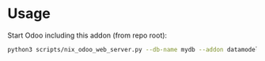 # Usage

Start Odoo including this addon (from repo root):

```bash
python3 scripts/nix_odoo_web_server.py --db-name mydb --addon datamodel
```
